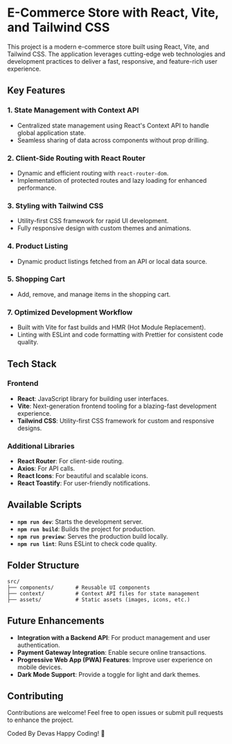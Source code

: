 # E-Commerce Store with React, Vite, and Tailwind CSS

This project is a modern e-commerce store built using React, Vite, and Tailwind CSS. The application leverages cutting-edge web technologies and development practices to deliver a fast, responsive, and feature-rich user experience. 

## Key Features

### 1. **State Management with Context API**
   - Centralized state management using React's Context API to handle global application state.
   - Seamless sharing of data across components without prop drilling.

### 2. **Client-Side Routing with React Router**
   - Dynamic and efficient routing with `react-router-dom`.
   - Implementation of protected routes and lazy loading for enhanced performance.

### 3. **Styling with Tailwind CSS**
   - Utility-first CSS framework for rapid UI development.
   - Fully responsive design with custom themes and animations.

### 4. **Product Listing**
   - Dynamic product listings fetched from an API or local data source.
   <!-- - Advanced filtering options for categories, price ranges, and ratings. -->

### 5. **Shopping Cart**
   - Add, remove, and manage items in the shopping cart.
   <!-- - Persistent cart and wishlist state using local storage. -->

<!-- ### 6. **User Authentication**
   - Login and registration functionality.
   - Protected user dashboard and checkout flow. -->

### 7. **Optimized Development Workflow**
   - Built with Vite for fast builds and HMR (Hot Module Replacement).
   - Linting with ESLint and code formatting with Prettier for consistent code quality.

## Tech Stack

### Frontend
- **React**: JavaScript library for building user interfaces.
- **Vite**: Next-generation frontend tooling for a blazing-fast development experience.
- **Tailwind CSS**: Utility-first CSS framework for custom and responsive designs.

### Additional Libraries
- **React Router**: For client-side routing.
- **Axios**: For API calls.
- **React Icons**: For beautiful and scalable icons.
- **React Toastify**: For user-friendly notifications.

## Available Scripts

- **`npm run dev`**: Starts the development server.
- **`npm run build`**: Builds the project for production.
- **`npm run preview`**: Serves the production build locally.
- **`npm run lint`**: Runs ESLint to check code quality.

## Folder Structure

```
src/
├── components/       # Reusable UI components
├── context/          # Context API files for state management
├── assets/           # Static assets (images, icons, etc.)
```

## Future Enhancements

- **Integration with a Backend API**: For product management and user authentication.
- **Payment Gateway Integration**: Enable secure online transactions.
- **Progressive Web App (PWA) Features**: Improve user experience on mobile devices.
- **Dark Mode Support**: Provide a toggle for light and dark themes.

## Contributing

Contributions are welcome! Feel free to open issues or submit pull requests to enhance the project.

Coded By Devas
Happy Coding! 🎉

